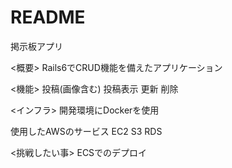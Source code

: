 # README

掲示板アプリ

<概要>
Rails6でCRUD機能を備えたアプリケーション

<機能>
投稿(画像含む)
投稿表示
更新
削除

<インフラ>
開発環境にDockerを使用

使用したAWSのサービス
EC2
S3
RDS

<挑戦したい事>
ECSでのデプロイ
